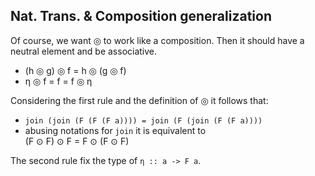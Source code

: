Nat. Trans. &amp; Composition generalization
--------------------------------------------

Of course, we want ◎ to work like a composition.
Then it should have a neutral element and be associative.

- (h ◎ g) ◎ f = h ◎ (g ◎ f)
- η ◎ f = f = f ◎ η

Considering the first rule and the definition of ◎ it follows that:  

- `join (join (F (F (F a)))) = join (F (join (F (F a))))`
- abusing notations for `join` it is equivalent to  
  (F ⊙ F) ⊙ F = F ⊙ (F ⊙ F)

The second rule fix the type of `η :: a -> F a`.
